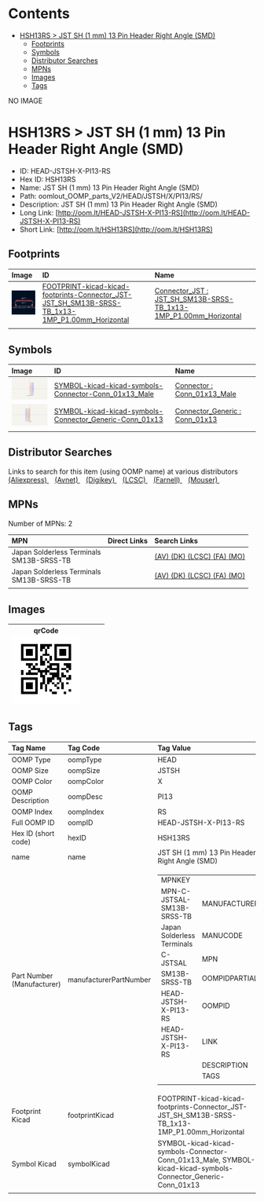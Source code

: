 



Contents
========

* [HSH13RS > JST SH (1 mm) 13 Pin Header Right Angle (SMD)](#hsh13rs--jst-sh-1-mm-13-pin-header-right-angle-smd)
	* [Footprints](#footprints)
	* [Symbols](#symbols)
	* [Distributor Searches](#distributor-searches)
	* [MPNs](#mpns)
	* [Images](#images)
	* [Tags](#tags)
  
NO IMAGE  
# HSH13RS > JST SH (1 mm) 13 Pin Header Right Angle (SMD)

- ID: HEAD-JSTSH-X-PI13-RS
- Hex ID: HSH13RS
- Name: JST SH (1 mm) 13 Pin Header Right Angle (SMD)
- Path: oomlout_OOMP_parts_V2/HEAD/JSTSH/X/PI13/RS/
- Description: JST SH (1 mm) 13 Pin Header Right Angle (SMD)
- Long Link: [http://oom.lt/HEAD-JSTSH-X-PI13-RS](http://oom.lt/HEAD-JSTSH-X-PI13-RS)
- Short Link: [http://oom.lt/HSH13RS](http://oom.lt/HSH13RS)

## Footprints
  

|Image|ID|Name|
| :--- | :--- | :--- |
|[![](https://raw.githubusercontent.com/oomlout/oomlout_OOMP_eda_V2/main/FOOTPRINT/kicad/kicad-footprints/Connector_JST/JST_SH_SM13B-SRSS-TB_1x13-1MP_P1.00mm_Horizontal/image_140.png)](https://github.com/oomlout/oomlout_OOMP_eda_V2/tree/main/FOOTPRINT/kicad/kicad-footprints/Connector_JST/JST_SH_SM13B-SRSS-TB_1x13-1MP_P1.00mm_Horizontal/)|[FOOTPRINT-kicad-kicad-footprints-Connector_JST-JST_SH_SM13B-SRSS-TB_1x13-1MP_P1.00mm_Horizontal](https://github.com/oomlout/oomlout_OOMP_eda_V2/tree/main/FOOTPRINT/kicad/kicad-footprints/Connector_JST/JST_SH_SM13B-SRSS-TB_1x13-1MP_P1.00mm_Horizontal/)|[Connector_JST : JST_SH_SM13B-SRSS-TB_1x13-1MP_P1.00mm_Horizontal](https://github.com/oomlout/oomlout_OOMP_eda_V2/tree/main/FOOTPRINT/kicad/kicad-footprints/Connector_JST/JST_SH_SM13B-SRSS-TB_1x13-1MP_P1.00mm_Horizontal/)|
||||

## Symbols
  

|Image|ID|Name|
| :--- | :--- | :--- |
|[![](https://raw.githubusercontent.com/oomlout/oomlout_OOMP_eda_V2/main/SYMBOL/kicad/kicad-symbols/Connector/Conn_01x13_Male/image_140.png)](https://github.com/oomlout/oomlout_OOMP_eda_V2/tree/main/SYMBOL/kicad/kicad-symbols/Connector/Conn_01x13_Male/)|[SYMBOL-kicad-kicad-symbols-Connector-Conn_01x13_Male](https://github.com/oomlout/oomlout_OOMP_eda_V2/tree/main/SYMBOL/kicad/kicad-symbols/Connector/Conn_01x13_Male/)|[Connector : Conn_01x13_Male](https://github.com/oomlout/oomlout_OOMP_eda_V2/tree/main/SYMBOL/kicad/kicad-symbols/Connector/Conn_01x13_Male/)|
|[![](https://raw.githubusercontent.com/oomlout/oomlout_OOMP_eda_V2/main/SYMBOL/kicad/kicad-symbols/Connector_Generic/Conn_01x13/image_140.png)](https://github.com/oomlout/oomlout_OOMP_eda_V2/tree/main/SYMBOL/kicad/kicad-symbols/Connector_Generic/Conn_01x13/)|[SYMBOL-kicad-kicad-symbols-Connector_Generic-Conn_01x13](https://github.com/oomlout/oomlout_OOMP_eda_V2/tree/main/SYMBOL/kicad/kicad-symbols/Connector_Generic/Conn_01x13/)|[Connector_Generic : Conn_01x13](https://github.com/oomlout/oomlout_OOMP_eda_V2/tree/main/SYMBOL/kicad/kicad-symbols/Connector_Generic/Conn_01x13/)|
||||

## Distributor Searches
  
Links to search for this item (using OOMP name) at various distributors  
[(Aliexpress) ](https://www.aliexpress.com/wholesale?SearchText=JST+SH+1+mm+13+Pin+Header+Right+Angle+SMD)&nbsp;&nbsp;&nbsp;[(Avnet) ](https://www.avnet.com/shop/us/search/JST+SH+1+mm+13+Pin+Header+Right+Angle+SMD)&nbsp;&nbsp;&nbsp;[(Digikey) ](https://www.digikey.co.uk/en/products/result?s=JST+SH+1+mm+13+Pin+Header+Right+Angle+SMD)&nbsp;&nbsp;&nbsp;[(LCSC) ](https://www.lcsc.com/search?q=JST+SH+1+mm+13+Pin+Header+Right+Angle+SMD)&nbsp;&nbsp;&nbsp;[(Farnell) ](https://uk.farnell.com/search?st=JST+SH+1+mm+13+Pin+Header+Right+Angle+SMD)&nbsp;&nbsp;&nbsp;[(Mouser) ](https://www.mouser.com/c/?q=JST+SH+1+mm+13+Pin+Header+Right+Angle+SMD)&nbsp;&nbsp;&nbsp;
## MPNs
  
Number of MPNs: 2  

|MPN|Direct Links|Search Links|
| :--- | :--- | :--- |
|Japan Solderless Terminals<br>SM13B-SRSS-TB||[(AV) ](https://www.avnet.com/shop/us/search/SM13B-SRSS-TB)[(DK) ](https://www.digikey.co.uk/products/en?keywords=SM13B-SRSS-TB)[(LCSC) ](https://www.lcsc.com/search?q=SM13B-SRSS-TB)[(FA) ](https://uk.farnell.com/search?st=SM13B-SRSS-TB)[(MO) ](https://www.mouser.com/c/?q=SM13B-SRSS-TB)|
|Japan Solderless Terminals<br>SM13B-SRSS-TB||[(AV) ](https://www.avnet.com/shop/us/search/SM13B-SRSS-TB)[(DK) ](https://www.digikey.co.uk/products/en?keywords=SM13B-SRSS-TB)[(LCSC) ](https://www.lcsc.com/search?q=SM13B-SRSS-TB)[(FA) ](https://uk.farnell.com/search?st=SM13B-SRSS-TB)[(MO) ](https://www.mouser.com/c/?q=SM13B-SRSS-TB)|
||||

## Images
  

|qrCode<br>[![](https://raw.githubusercontent.com/oomlout/oomlout_OOMP_parts_V2/main/HEAD/JSTSH/X/PI13/RS/qrCode_140.png)](https://github.com/oomlout/oomlout_OOMP_parts_V2/tree/main/HEAD/JSTSH/X/PI13/RS/qrCode.png)||||
| :---: | :---: | :---: | :---: |

## Tags
  

|Tag Name|Tag Code|Tag Value|
| :--- | :--- | :--- |
|OOMP Type|oompType|HEAD|
|OOMP Size|oompSize|JSTSH|
|OOMP Color|oompColor|X|
|OOMP Description|oompDesc|PI13|
|OOMP Index|oompIndex|RS|
|Full OOMP ID|oompID|HEAD-JSTSH-X-PI13-RS|
|Hex ID (short code)|hexID|HSH13RS|
|name|name|JST SH (1 mm) 13 Pin Header Right Angle (SMD)|
|Part Number (Manufacturer)|manufacturerPartNumber|<table><tr><td>MPNKEY</td></tr><tr><td> MPN-C-JSTSAL-SM13B-SRSS-TB</td><td> MANUFACTURER</td></tr><tr><td> Japan Solderless Terminals</td><td> MANUCODE</td></tr><tr><td> C-JSTSAL</td><td> MPN</td></tr><tr><td> SM13B-SRSS-TB</td><td> OOMPIDPARTIAL</td></tr><tr><td> HEAD-JSTSH-X-PI13-RS</td><td> OOMPID</td></tr><tr><td> HEAD-JSTSH-X-PI13-RS</td><td> LINK</td></tr><tr><td> </td><td> DESCRIPTION</td></tr><tr><td> </td><td> TAGS</td></tr><tr><td> </td></tr></table></td><td> <table><tr><td>MPNKEY</td></tr><tr><td> MPN-C-JSTSAL-SM13B-SRSS-TB</td><td> MANUFACTURER</td></tr><tr><td> Japan Solderless Terminals</td><td> MANUCODE</td></tr><tr><td> C-JSTSAL</td><td> MPN</td></tr><tr><td> SM13B-SRSS-TB</td><td> OOMPIDPARTIAL</td></tr><tr><td> HEAD-JSTSH-X-PI13-RS</td><td> OOMPID</td></tr><tr><td> HEAD-JSTSH-X-PI13-RS</td><td> LINK</td></tr><tr><td> </td><td> DESCRIPTION</td></tr><tr><td> </td><td> TAGS</td></tr><tr><td> </td></tr></table>|
|Footprint Kicad|footprintKicad|FOOTPRINT-kicad-kicad-footprints-Connector_JST-JST_SH_SM13B-SRSS-TB_1x13-1MP_P1.00mm_Horizontal|
|Symbol Kicad|symbolKicad|SYMBOL-kicad-kicad-symbols-Connector-Conn_01x13_Male, SYMBOL-kicad-kicad-symbols-Connector_Generic-Conn_01x13|
||||
